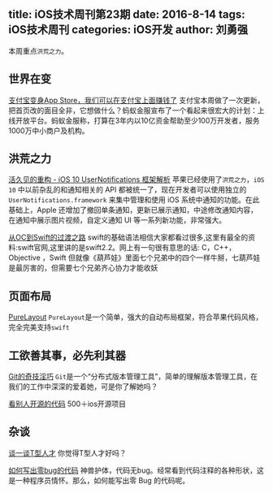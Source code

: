 title: iOS技术周刊第23期
date: 2016-8-14
tags: iOS技术周刊
categories: iOS开发
author: 刘勇强
---

本周重点`洪荒之力`。

<!--more-->

## 世界在变

[支付宝变身App Store，我们可以在支付宝上面赚钱了](https://mp.weixin.qq.com/s?__biz=MjAzNzMzNTkyMQ==&mid=2653751274&idx=1&sn=7e46d665b4b378f3b587a9fa8406da9d&scene=0&key=305bc10ec50ec19b67ad82c4497ba2da4953a851b9322f08ad8332be4e806beecfcd42977e1dee4bce7e78f2e8bb1a1f&ascene=0&uin=MTgwMjExMTAxMg==)
支付宝本周做了一次更新，把首页改的面目全非，它想做什么？蚂蚁金服宣布了一个看起来很宏大的计划：上线开放平台。蚂蚁金服称，打算在3年内以10亿资金帮助至少100万开发者，服务1000万中小商户及机构。

## 洪荒之力

[活久见的重构 - iOS 10 UserNotifications 框架解析](https://onevcat.com/2016/08/notification/?hmsr=toutiao.io&utm_medium=toutiao.io&utm_source=toutiao.io)
苹果已经使用了`洪荒之力`，`iOS 10` 中以前杂乱的和通知相关的 API 都被统一了，现在开发者可以使用独立的 `UserNotifications.framework` 来集中管理和使用 iOS 系统中通知的功能。在此基础上，Apple 还增加了撤回单条通知，更新已展示通知，中途修改通知内容，在通知中展示图片视频，自定义通知 UI 等一系列新功能，非常强大。


[从OC到Swift的过渡之路](http://www.iosxxx.com/blog/2016-08-07-%E4%BB%8EOC%E5%88%B0Swift%E7%9A%84%E8%BF%87%E6%B8%A1%E4%B9%8B%E8%B7%AF.html)
swift的基础语法相信大家都看过很多,这里有最全的资料:swift官网,这里讲的是swift2.2。网上有一句很有意思的话:
C，C++， Objective ，Swift 但就像《葫芦娃》里面七个兄弟中的四个一样牛掰，七葫芦娃是最厉害的，但需要七个兄弟齐心协力才能收妖

## 页面布局

[PureLayout](https://github.com/search?utf8=%E2%9C%93&q=PureLayout)
 `PureLayout`是一个简单，强大的自动布局框架，符合苹果代码风格，完全完美支持`swift`

## 工欲善其事，必先利其器

[Git的奇技淫巧](https://github.com/521xueweihan/git-tips?hmsr=toutiao.io&utm_medium=toutiao.io&utm_source=toutiao.io)
`Git`是一个“分布式版本管理工具”，简单的理解版本管理工具，在我们的工作中深深的爱着她，可是你了解她吗？

[看别人开源的代码](https://github.com/dkhamsing/open-source-ios-apps?f=tt&hmsr=toutiao.io&utm_medium=toutiao.io&utm_source=toutiao.io)
500＋ios开源项目

## 杂谈

[谈一谈T型人才](http://mp.weixin.qq.com/s?__biz=MjM5NTIyNTUyMQ==&mid=2709545131&idx=1&sn=dca1bf6fa601fc1aa7730c440da6bce4&scene=0#wechat_redirect)
你觉得T型人才好吗？

[如何写出零bug的代码](http://mp.weixin.qq.com/s?__biz=MzAxOTc0NzExNg%3Cmark%3E&mid=2665513189&idx=1&sn=8b705dac2e27ecf002e6308d10b7f272#rd)
神兽护体，代码无bug。经常看到代码注释的各种形状，这是一种程序员情怀。那么，如何能写出零 Bug 的代码呢。


